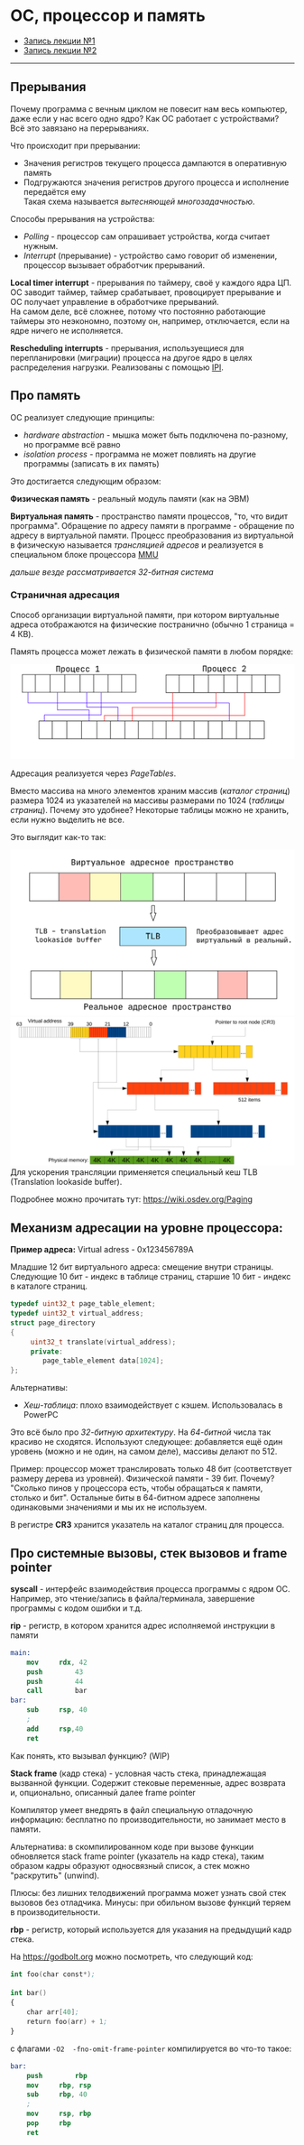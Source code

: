 # ОС, процессор и память
- [Запись лекции №1](https://www.youtube.com/watch?v=bTgtesThdSg)
- [Запись лекции №2](https://www.youtube.com/watch?v=XY8xN1Ug1_k)
---
## Прерывания

Почему программа с вечным циклом не повесит нам весь компьютер, даже если у нас всего одно ядро? Как ОС работает с устройствами? Всё это завязано на перерываниях.

Что происходит при прерывании: 
- Значения регистров текущего процесса дампаются в оперативную память
- Подгружаются значения регистров другого процесса и исполнение передаётся ему\
Такая схема называется *вытесняющей многозадачностью*.

Способы прерывания на устройства:
- _Polling_ - процессор сам опрашивает устройства, когда считает нужным.
- _Interrupt_ (прерывание) - устройство само говорит об изменении, процессор вызывает обработчик прерываний.

**Local timer interrupt** - прерывания по таймеру, своё у каждого ядра ЦП.
ОС заводит таймер, таймер срабатывает, провоцирует прерывание и ОС получает управление в обработчике прерываний.\
На самом деле, всё сложнее, потому что постоянно работающие таймеры это неэкономно, поэтому он, например, отключается, если на ядре ничего не исполняется.

**Rescheduling interrupts** - прерывания, используещиеся для перепланировки (миграции) процесса на другое ядро в целях распределения нагрузки. Реализованы с помощью [IPI](https://en.wikipedia.org/wiki/Inter-processor_interrupt).


## Про память
ОС реализует следующие принципы:

- _hardware abstraction_ - мышка может быть подключена по-разному, но программе всё равно
- _isolation process_ - программа не может повлиять на другие программы (записать в их память) 

Это достигается следующим образом:

__Физическая память__ - реальный модуль памяти (как на ЭВМ)

__Виртуальная память__ - пространство памяти процессов, "то, что видит программа". Обращение по адресу памяти в программе - обращение по адресу в виртуальной памяти. 
Процесс преобразования из виртуальной в физическую называется *трансляцией адресов* и реализуется в специальном блоке процессора [MMU](https://en.wikipedia.org/wiki/Memory_management_unit)

*дальше везде рассматривается 32-битная система*
### Страничная адресация
Способ организации виртуальной памяти, при котором виртуальные адреса отображаются на физические постранично (обычно 1 страница = 4 КB).

Память процесса может лежать в физической памяти в любом порядке:

![Memory Disorder](./images/02.15_memory_disorder.png)

Адресация реализуется через _PageTables_.

Вместо массива на много элементов храним массив (_каталог страниц_) размера 1024 из указателей на массивы размерами по 1024 (_таблицы страниц_). Почему это удобнее? Некоторые таблицы можно не хранить, если нужно выделить не все.

Это выглядит как-то так:

![Page Table](./images/02.15_page_table.png)
![Page Table](./images/02.15_page_tables.png)
Для ускорения трансляции применяется специальный кеш TLB (Translation lookaside buffer).

Подробнее можно прочитать тут: https://wiki.osdev.org/Paging

## Механизм адресации на уровне процессора:

**Пример адреса:**
Virtual adress - 0x123456789A

Младшие 12 бит виртуального адреса: смещение внутри страницы. Следующие 10 бит - индекс в таблице страниц, старшие 10 бит - индекс в каталоге страниц.  

```c++
typedef uint32_t page_table_element;
typedef uint32_t virtual_address;
struct page_directory
{
     uint32_t translate(virtual_address);
     private:
     	page_table_element data[1024];
};
```

Альтернативы:

* _Хеш-таблица_: плохо взаимодействует с кэшем. Использовалась в PowerPC

Это всё было про _32-битную архитектуру_. На _64-битной_ числа так красиво не сходятся. Используют следующее: добавляется ещё один уровень (можно и не один, на самом деле), массивы делают по 512. 

Пример: процессор может транслировать только 48 бит (соответствует размеру дерева из уровней). Физической памяти - 39 бит. Почему? "Сколько пинов у процессора есть, чтобы обращаться к памяти, столько и бит". 
Остальные биты в 64-битном адресе заполнены одинаковыми значениями и мы их не используем.

В регистре **CR3** хранится указатель на каталог страниц для процесса.

## Про системные вызовы, стек вызовов и frame pointer
**syscall** - интерфейс взаимодействия процесса программы с ядром ОС. Например, это чтение/запись в файла/терминала, завершение программы с кодом ошибки и т.д.

**rip** - регистр, в котором хранится адрес исполняемой инструкции в памяти

```nasm
main:
	mov		rdx, 42
	push		43
	push		44
	call		bar
bar:
	sub		rsp, 40
	; 
	add		rsp,40
	ret
```

Как понять, кто вызывал функцию? (WIP)

__Stack frame__ (кадр стека) - условная часть стека, принадлежащая вызванной функции. Содержит стековые переменные, адрес возврата и, опционально, описанный далее frame pointer

Компилятор умеет внедрять в файл специальную отладочную информацию: бесплатно по производительности, но занимает место в памяти.

Альтернатива: в скомпилированном коде при вызове функции обновляется stack frame pointer (указатель на кадр стека), таким образом кадры образуют односвязный список, а стек можно "раскрутить" (unwind).

Плюсы: без лишних телодвижений программа может узнать свой стек вызовов без отладчика. Минусы: при обильном вызове функций теряем в производительности.

**rbp** - регистр, который используется для указания на предыдущий кадр стека.

На https://godbolt.org можно посмотреть, что следующий код:

```nasm
int foo(char const*);

int bar()
{
    char arr[40];
    return foo(arr) + 1;
}
```

с флагами `-O2  -fno-omit-frame-pointer` компилируется во что-то такое:

```nasm
bar:
	push		rbp
	mov		rbp, rsp
	sub		rbp, 40
	;
	mov		rsp, rbp
	pop		rbp
	ret
```

